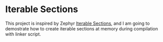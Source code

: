 # Iterable Sections
This project is inspired by Zephyr [Iterable Sections](https://docs.zephyrproject.org/latest/kernel/iterable_sections/index.html), and I am going to demostrate how to create iterable sections at memory during compilation with linker script.